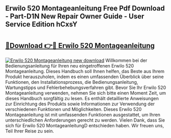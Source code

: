 ## Erwilo 520 Montageanleitung Free Pdf Download - Part-D1N New Repair Owner Guide - User Service Edition hCxsY

# <h2><a href="http://df6zhpt.blite.top/?on=Erwilo+520+Montageanleitung">🔗Download 👉🔴 Erwilo 520 Montageanleitung</a></h2>

[![Erwilo 520 Montageanleitung new download](https://i.imgur.com/lujVjoI.png)](http://df6zhpt.blite.top/?on=Erwilo+520+Montageanleitung)
Willkommen bei der Bedienungsanleitung für Ihren neu eingetroffenen Erwilo 520 Montageanleitung. Dieses Handbuch soll Ihnen helfen, das Beste aus Ihrem Produkt herauszuholen, indem es einen umfassenden Überblick über seine Funktionen, den Installationsprozess, die Bedienungsanleitung, Wartungstipps und Fehlerbehebungsverfahren gibt. Bevor Sie Ihr Erwilo 520 Montageanleitung verwenden, nehmen Sie sich bitte einen Moment Zeit, um dieses Handbuch sorgfältig zu lesen. Es enthält detaillierte Anweisungen zur Einrichtung des Produkts sowie Informationen zur Verwendung der verschiedenen Funktionen und Möglichkeiten. Dieses Erwilo 520 Montageanleitung ist mit umfassenden Funktionen ausgestattet, um Ihren unterschiedlichen Anforderungen gerecht zu werden. Vielen Dank, dass Sie sich für Erwilo 520 MontageanleitungD entschieden haben. Wir freuen uns, Teil Ihrer Reise zu sein.
